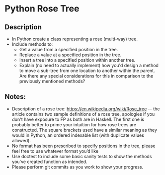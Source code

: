 # Python Rose Tree
## Description
* In Python create a class representing a rose (multi-way) tree.
* Include methods to:
  * Get a value from a specified position in the tree.
  * Replace a value at a specified position in the tree.
  * Insert a tree into a specified position within another tree.
  * Explain (no need to actually implement) how you'd design a method to move a sub-tree from one location to another within the parent. Are there any special considerations for this in comparison to the previously mentioned methods?

## Notes:
* Description of a rose tree: https://en.wikipedia.org/wiki/Rose_tree -- the article contains two sample definitions of a rose tree, apologies if you don't have exposure to FP as both are in Haskell. The first one is probably better to prime your intuition for how rose trees are constructed. The square brackets used have a similar meaning as they would in Python, an ordered indexable list (with duplicate values allowed).
* No format has been prescribed to specify positions in the tree, please feel free to use whatever format you’d like
* Use doctest to include some basic sanity tests to show the methods you've created function as intended.
* Please perform git commits as you work to show your progress.
